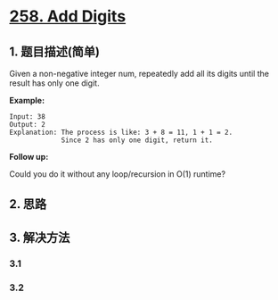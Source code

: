 # [258. Add Digits](https://leetcode-cn.com/problems/add-digits/)

## 1. 题目描述(简单)

Given a non-negative integer num, repeatedly add all its digits until the result has only one digit.

**Example:**
```
Input: 38
Output: 2 
Explanation: The process is like: 3 + 8 = 11, 1 + 1 = 2. 
             Since 2 has only one digit, return it.
```
**Follow up:**
> 
Could you do it without any loop/recursion in O(1) runtime?

## 2. 思路

## 3. 解决方法

### 3.1 


### 3.2

